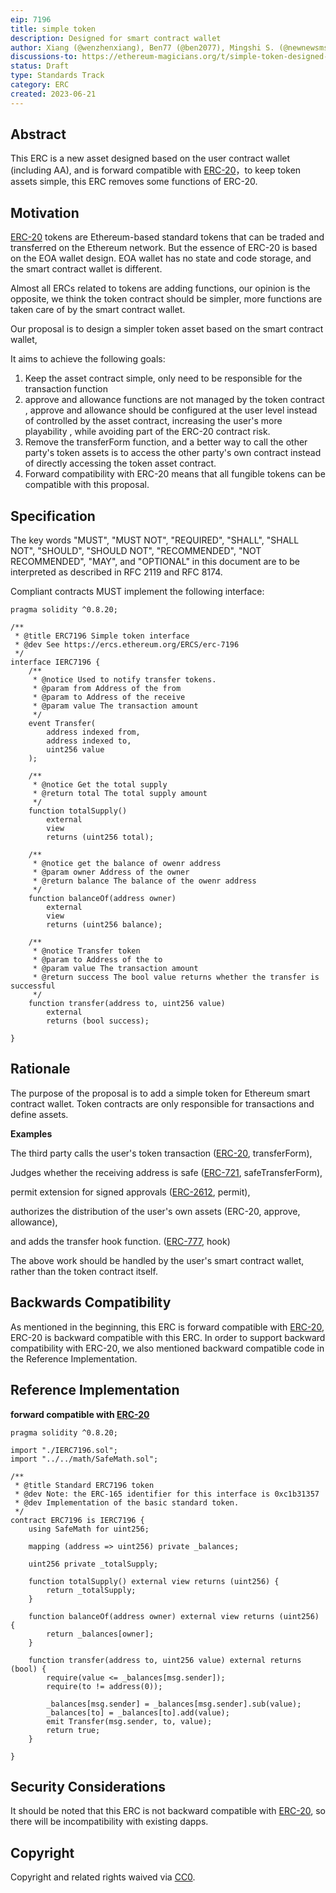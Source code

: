 ```yaml
---
eip: 7196
title: simple token
description: Designed for smart contract wallet
author: Xiang (@wenzhenxiang), Ben77 (@ben2077), Mingshi S. (@newnewsms)
discussions-to: https://ethereum-magicians.org/t/simple-token-designed-for-smart-contract-wallet-aa/14757
status: Draft
type: Standards Track
category: ERC
created: 2023-06-21
---
```


## Abstract

This ERC is a new asset designed based on the user contract wallet (including AA), and is forward compatible with [ERC-20](./erc-20.md)，to keep token assets simple, this ERC removes some functions of ERC-20.

## Motivation

[ERC-20](./erc-20.md) tokens are Ethereum-based standard tokens that can be traded and transferred on the Ethereum network. But the essence of ERC-20 is based on the EOA wallet design. EOA wallet has no state and code storage, and the smart contract wallet is different.

Almost all ERCs related to tokens are adding functions, our opinion is the opposite, we think the token contract should be simpler, more functions are taken care of by the smart contract wallet.

Our proposal is to design a simpler token asset based on the smart contract wallet, 

It aims to achieve the following goals:

1. Keep the asset contract simple, only need to be responsible for the transaction function
2. approve and allowance functions are not managed by the token contract , approve and allowance should be configured at the user level instead of controlled by the asset contract, increasing the user's more playability , while avoiding part of the ERC-20 contract risk.
3. Remove the transferForm function, and a better way to call the other party's token assets is to access the other party's own contract instead of directly accessing the token asset contract.
4. Forward compatibility with ERC-20 means that all fungible tokens can be compatible with this proposal.

## Specification

The key words "MUST", "MUST NOT", "REQUIRED", "SHALL", "SHALL NOT", "SHOULD", "SHOULD NOT", "RECOMMENDED", "NOT RECOMMENDED", "MAY", and "OPTIONAL" in this document are to be interpreted as described in RFC 2119 and RFC 8174.

Compliant contracts MUST implement the following interface:

```solidity
pragma solidity ^0.8.20;

/**
 * @title ERC7196 Simple token interface 
 * @dev See https://ercs.ethereum.org/ERCS/erc-7196
 */
interface IERC7196 {
    /**
     * @notice Used to notify transfer tokens.
     * @param from Address of the from
     * @param to Address of the receive
     * @param value The transaction amount 
     */
    event Transfer(
        address indexed from,
        address indexed to,
        uint256 value
    );
	
    /**
     * @notice Get the total supply
     * @return total The total supply amount
     */
    function totalSupply() 
        external  
        view
        returns (uint256 total);
	  
    /**
     * @notice get the balance of owenr address
     * @param owner Address of the owner
     * @return balance The balance of the owenr address
     */
    function balanceOf(address owner) 
        external
        view
        returns (uint256 balance);

    /**
     * @notice Transfer token
     * @param to Address of the to
     * @param value The transaction amount 
     * @return success The bool value returns whether the transfer is successful
     */
    function transfer(address to, uint256 value)
        external
        returns (bool success);

}
```

## Rationale

The purpose of the proposal is to add a simple token for Ethereum smart contract wallet.  Token contracts are only responsible for transactions and define assets. 

****Examples****

The third party calls the user's token transaction ([ERC-20](./erc-20.md), transferForm), 

Judges whether the receiving address is safe ([ERC-721](./erc-721.md), safeTransferForm), 

permit extension for signed approvals ([ERC-2612](./erc-2612.md), permit),

authorizes the distribution of the user's own assets (ERC-20, approve, allowance), 

and adds the transfer hook function. ([ERC-777](./erc-777.md), hook)

The above work should be handled by the user's smart contract wallet, rather than the token contract itself.

## Backwards Compatibility

As mentioned in the beginning, this ERC is forward compatible with [ERC-20](./erc-20.md), ERC-20 is backward compatible with this ERC. In order to support backward compatibility with ERC-20, we also mentioned backward compatible code in the Reference Implementation.

## Reference Implementation

**forward compatible with [ERC-20](./erc-20.md)**

```solidity
pragma solidity ^0.8.20;

import "./IERC7196.sol";
import "../../math/SafeMath.sol";

/**
 * @title Standard ERC7196 token
 * @dev Note: the ERC-165 identifier for this interface is 0xc1b31357
 * @dev Implementation of the basic standard token.
 */
contract ERC7196 is IERC7196 {
    using SafeMath for uint256;

    mapping (address => uint256) private _balances;

    uint256 private _totalSupply;

    function totalSupply() external view returns (uint256) {
        return _totalSupply;
    }

    function balanceOf(address owner) external view returns (uint256) {
        return _balances[owner];
    }

    function transfer(address to, uint256 value) external returns (bool) {
        require(value <= _balances[msg.sender]);
        require(to != address(0));

        _balances[msg.sender] = _balances[msg.sender].sub(value);
        _balances[to] = _balances[to].add(value);
        emit Transfer(msg.sender, to, value);
        return true;
    }

}
```


## Security Considerations

It should be noted that this ERC is not backward compatible with [ERC-20](./erc-20.md), so there will be incompatibility with existing dapps.

## Copyright

Copyright and related rights waived via [CC0](../LICENSE.md).
